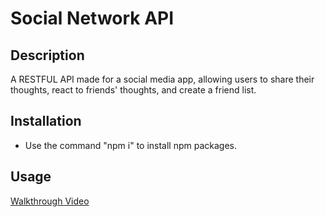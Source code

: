 # Social Network API

## Description 

A RESTFUL API made for a social media app, allowing users to share their thoughts, react to friends' thoughts, and create a friend list.

## Installation
 
- Use the command "npm i" to install npm packages.

## Usage

[Walkthrough Video](https://drive.google.com/file/d/1P6EvlO7o-ZA43rVlg_iqBvb1V8Z7dx_T/view)